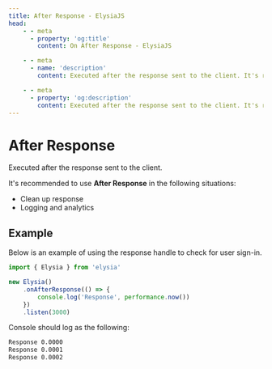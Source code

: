 ```yaml
---
title: After Response - ElysiaJS
head:
    - - meta
      - property: 'og:title'
        content: On After Response - ElysiaJS

    - - meta
      - name: 'description'
        content: Executed after the response sent to the client. It's recommended to use **On After Response** in the following situations. Clean up response. Logging and analytics.

    - - meta
      - property: 'og:description'
        content: Executed after the response sent to the client. It's recommended to use **On After Response** in the following situations. Clean up response. Logging and analytics.
---
```


# After Response
Executed after the response sent to the client.

It's recommended to use **After Response** in the following situations:
- Clean up response
- Logging and analytics

## Example
Below is an example of using the response handle to check for user sign-in.

```typescript twoslash
import { Elysia } from 'elysia'

new Elysia()
	.onAfterResponse(() => {
		console.log('Response', performance.now())
	})
	.listen(3000)
```

Console should log as the following:

```bash
Response 0.0000
Response 0.0001
Response 0.0002
```
